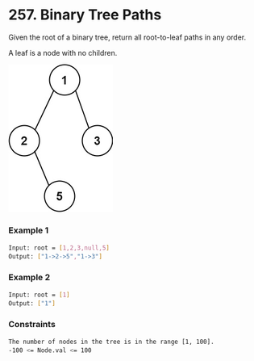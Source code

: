 # 257. Binary Tree Paths

Given the root of a binary tree, return all root-to-leaf paths in any order.

A leaf is a node with no children.

[![paths-tree](paths-tree.jpg)]()
### Example 1
```sh
Input: root = [1,2,3,null,5]
Output: ["1->2->5","1->3"]
```

### Example 2
```sh
Input: root = [1]
Output: ["1"]
```

### Constraints
```sh
The number of nodes in the tree is in the range [1, 100].
-100 <= Node.val <= 100
```
